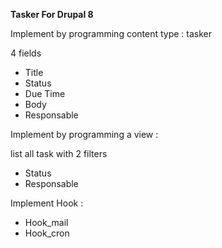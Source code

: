 **Tasker For Drupal 8**


Implement by programming content type : tasker

4 fields
* Title
* Status
* Due Time
* Body
* Responsable


Implement by programming a view :

list all task with 2 filters
* Status
* Responsable

Implement Hook :
* Hook_mail
* Hook_cron